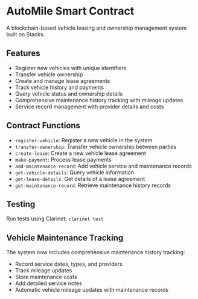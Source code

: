# AutoMile Smart Contract

A blockchain-based vehicle leasing and ownership management system built on Stacks.

## Features
- Register new vehicles with unique identifiers
- Transfer vehicle ownership
- Create and manage lease agreements
- Track vehicle history and payments
- Query vehicle status and ownership details
- Comprehensive maintenance history tracking with mileage updates
- Service record management with provider details and costs

## Contract Functions
- `register-vehicle`: Register a new vehicle in the system
- `transfer-ownership`: Transfer vehicle ownership between parties 
- `create-lease`: Create a new vehicle lease agreement
- `make-payment`: Process lease payments
- `add-maintenance-record`: Add vehicle service and maintenance records
- `get-vehicle-details`: Query vehicle information
- `get-lease-details`: Get details of a lease agreement
- `get-maintenance-record`: Retrieve maintenance history records

## Testing
Run tests using Clarinet: `clarinet test`

## Vehicle Maintenance Tracking
The system now includes comprehensive maintenance history tracking:
- Record service dates, types, and providers
- Track mileage updates
- Store maintenance costs
- Add detailed service notes
- Automatic vehicle mileage updates with maintenance records
